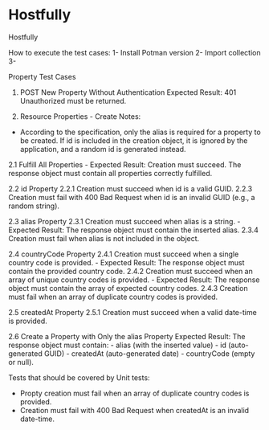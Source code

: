 # Hostfully
Hostfully

How to execute the test cases:
1- Install Potman version
2- Import collection 
3-


Property Test Cases

1. POST New Property Without Authentication
Expected Result: 401 Unauthorized must be returned.

2. Resource Properties - Create
Notes:
- According to the specification, only the alias is required for a property to be created.
   If id is included in the creation object, it is ignored by the application, and a random id is generated instead.

2.1 Fulfill All Properties
    - Expected Result: Creation must succeed. The response object must contain all properties correctly fulfilled.
	
2.2 id Property
	2.2.1 Creation must succeed when id is a valid GUID.
	2.2.3 Creation must fail with 400 Bad Request when id is an invalid GUID (e.g., a random string).

2.3 alias Property
	2.3.1 Creation must succeed when alias is a string.
		- Expected Result: The response object must contain the inserted alias.
	2.3.4 Creation must fail when alias is not included in the object.

2.4 countryCode Property
	2.4.1 Creation must succeed when a single country code is provided.
		- Expected Result: The response object must contain the provided country code.
	2.4.2 Creation must succeed when an array of unique country codes is provided.
		- Expected Result: The response object must contain the array of expected country codes.
	2.4.3 Creation must fail when an array of duplicate country codes is provided.

2.5 createdAt Property
	2.5.1 Creation must succeed when a valid date-time is provided.

2.6 Create a Property with Only the alias Property
   Expected Result: The response object must contain:
    - alias (with the inserted value)
    - id (auto-generated GUID)
    - createdAt (auto-generated date)
    - countryCode (empty or null).
	
Tests that should be covered by Unit tests:
- Propty creation must fail when an array of duplicate country codes is provided.
- Creation must fail with 400 Bad Request when createdAt is an invalid date-time.